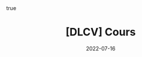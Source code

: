 ---
title: "[DLCV] Cours"
date: 2022-07-16
description: ""
summary: ""

math: true 
highlight: true
hightlight_languages: ["python","bash"]

authors: ["Claire Labit-Bonis"]

# hero: featured.png

tags: ["Teaching"]

menu:
  sidebar:
    name: "10 | Let's learn deeply"
    identifier: dlcv-course-03
    parent: dlcv-course
    weight: 30
---